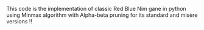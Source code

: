 This code is the implementation of classic Red Blue Nim gane in python using Minmax algorithm with Alpha-beta pruning for its standard and misère versions !!
